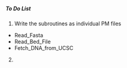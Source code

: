 ##### To Do List


1. Write the subroutines as individual PM files 
  * Read_Fasta
  * Read_Bed_File
  * Fetch_DNA_from_UCSC
  
2. 